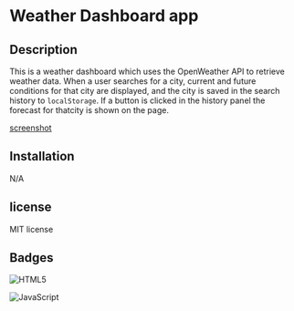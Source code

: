 # Weather Dashboard app 

## Description

This is a weather dashboard which uses the OpenWeather API to retrieve weather data. When a user searches for a city, current and future conditions for that city are displayed, and the city is saved in the search history to `localStorage`. If a button is clicked in the history panel the forecast for thatcity is shown on the page.

[screenshot](Capture.PNG)

## Installation

N/A

## license

MIT license

## Badges

 ![HTML5](https://img.shields.io/badge/html5-%23E34F26.svg?style=for-the-badge&logo=html5&logoColor=white)

![JavaScript](https://img.shields.io/badge/javascript-%23323330.svg?style=for-the-badge&logo=javascript&logoColor=%23F7DF1E)